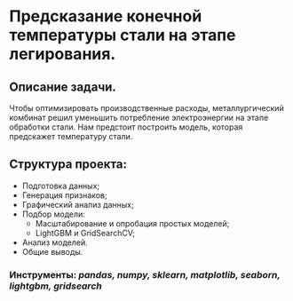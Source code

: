 # Предсказание конечной температуры стали на этапе легирования.

## Описание задачи.

Чтобы оптимизировать производственные расходы, металлургический комбинат решил уменьшить потребление электроэнергии на этапе обработки стали. Нам предстоит построить модель, которая предскажет температуру стали.

## Структура проекта:

- Подготовка данных;
- Генерация признаков;
- Графический анализ данных;
- Подбор модели:
    - Масштабирование и опробация простых моделей;
    - LightGBM и GridSearchCV;
- Анализ моделей.
- Общие выводы.

### Инструменты: *pandas, numpy, sklearn, matplotlib, seaborn, lightgbm, gridsearch*